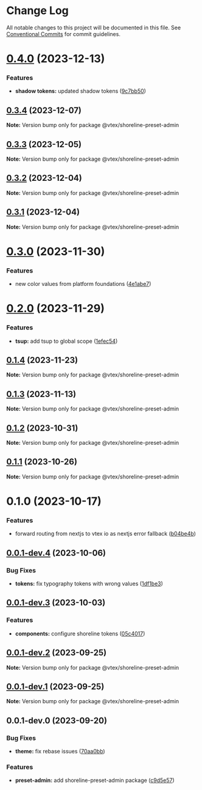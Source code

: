 # Change Log

All notable changes to this project will be documented in this file.
See [Conventional Commits](https://conventionalcommits.org) for commit guidelines.

# [0.4.0](https://github.com/vtex/shoreline/compare/@vtex/shoreline-preset-admin@0.3.4...@vtex/shoreline-preset-admin@0.4.0) (2023-12-13)

### Features

- **shadow tokens:** updated shadow tokens ([9c7bb50](https://github.com/vtex/shoreline/commit/9c7bb50f149469377822ed3320fec18d6d3378ad))

## [0.3.4](https://github.com/vtex/shoreline/compare/@vtex/shoreline-preset-admin@0.3.3...@vtex/shoreline-preset-admin@0.3.4) (2023-12-07)

**Note:** Version bump only for package @vtex/shoreline-preset-admin

## [0.3.3](https://github.com/vtex/shoreline/compare/@vtex/shoreline-preset-admin@0.3.2...@vtex/shoreline-preset-admin@0.3.3) (2023-12-05)

**Note:** Version bump only for package @vtex/shoreline-preset-admin

## [0.3.2](https://github.com/vtex/shoreline/compare/@vtex/shoreline-preset-admin@0.3.1...@vtex/shoreline-preset-admin@0.3.2) (2023-12-04)

**Note:** Version bump only for package @vtex/shoreline-preset-admin

## [0.3.1](https://github.com/vtex/shoreline/compare/@vtex/shoreline-preset-admin@0.3.0...@vtex/shoreline-preset-admin@0.3.1) (2023-12-04)

**Note:** Version bump only for package @vtex/shoreline-preset-admin

# [0.3.0](https://github.com/vtex/shoreline/compare/@vtex/shoreline-preset-admin@0.2.0...@vtex/shoreline-preset-admin@0.3.0) (2023-11-30)

### Features

- new color values from platform foundations ([4e1abe7](https://github.com/vtex/shoreline/commit/4e1abe7b5c9baa2f159288f6d4fe3918457526f7))

# [0.2.0](https://github.com/vtex/shoreline/compare/@vtex/shoreline-preset-admin@0.1.4...@vtex/shoreline-preset-admin@0.2.0) (2023-11-29)

### Features

- **tsup:** add tsup to global scope ([1efec54](https://github.com/vtex/shoreline/commit/1efec5401933eb1d06651e60ebd087a2a1c18e35))

## [0.1.4](https://github.com/vtex/shoreline/compare/@vtex/shoreline-preset-admin@0.1.3...@vtex/shoreline-preset-admin@0.1.4) (2023-11-23)

**Note:** Version bump only for package @vtex/shoreline-preset-admin

## [0.1.3](https://github.com/vtex/shoreline/compare/@vtex/shoreline-preset-admin@0.1.2...@vtex/shoreline-preset-admin@0.1.3) (2023-11-13)

**Note:** Version bump only for package @vtex/shoreline-preset-admin

## [0.1.2](https://github.com/vtex/shoreline/compare/@vtex/shoreline-preset-admin@0.1.1...@vtex/shoreline-preset-admin@0.1.2) (2023-10-31)

**Note:** Version bump only for package @vtex/shoreline-preset-admin

## [0.1.1](https://github.com/vtex/shoreline/compare/@vtex/shoreline-preset-admin@0.1.0...@vtex/shoreline-preset-admin@0.1.1) (2023-10-26)

**Note:** Version bump only for package @vtex/shoreline-preset-admin

# 0.1.0 (2023-10-17)

### Features

- forward routing from nextjs to vtex io as nextjs error fallback ([b04be4b](https://github.com/vtex/shoreline/commit/b04be4bae9d20124443e762c661d7719cdb3d22d))

## [0.0.1-dev.4](https://github.com/vtex/shoreline/compare/@vtex/shoreline-preset-admin@0.0.1-dev.3...@vtex/shoreline-preset-admin@0.0.1-dev.4) (2023-10-06)

### Bug Fixes

- **tokens:** fix typography tokens with wrong values ([1df1be3](https://github.com/vtex/shoreline/commit/1df1be386f3c27573d171bf5c6221c2c48a0033e))

## [0.0.1-dev.3](https://github.com/vtex/shoreline/compare/@vtex/shoreline-preset-admin@0.0.1-dev.2...@vtex/shoreline-preset-admin@0.0.1-dev.3) (2023-10-03)

### Features

- **components:** configure shoreline tokens ([05c4017](https://github.com/vtex/shoreline/commit/05c4017bf369ec31f0e0cd3d4a0b80a961a0889d))

## [0.0.1-dev.2](https://github.com/vtex/shoreline/compare/@vtex/shoreline-preset-admin@0.0.1-dev.1...@vtex/shoreline-preset-admin@0.0.1-dev.2) (2023-09-25)

**Note:** Version bump only for package @vtex/shoreline-preset-admin

## [0.0.1-dev.1](https://github.com/vtex/shoreline/compare/@vtex/shoreline-preset-admin@0.0.1-dev.0...@vtex/shoreline-preset-admin@0.0.1-dev.1) (2023-09-25)

**Note:** Version bump only for package @vtex/shoreline-preset-admin

## 0.0.1-dev.0 (2023-09-20)

### Bug Fixes

- **theme:** fix rebase issues ([70aa0bb](https://github.com/vtex/shoreline/commit/70aa0bb01851a7d3d0c81e5b402fefd4f058bd0b))

### Features

- **preset-admin:** add shoreline-preset-admin package ([c9d5e57](https://github.com/vtex/shoreline/commit/c9d5e5749d4c870567bb58f387c190fb47b0f835))
